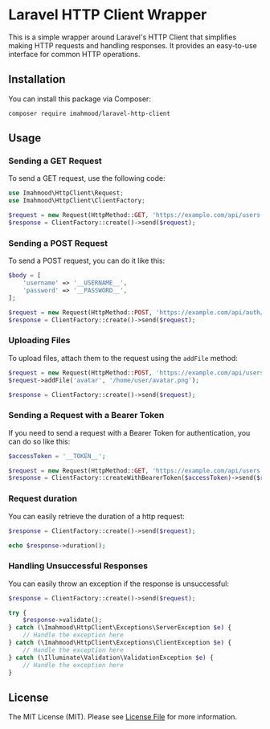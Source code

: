# Laravel HTTP Client Wrapper
This is a simple wrapper around Laravel's HTTP Client that simplifies making HTTP requests and handling responses.
It provides an easy-to-use interface for common HTTP operations.

## Installation
You can install this package via Composer:

```
composer require imahmood/laravel-http-client
```

## Usage

### Sending a GET Request
To send a GET request, use the following code:

``` php
use Imahmood\HttpClient\Request;
use Imahmood\HttpClient\ClientFactory;

$request = new Request(HttpMethod::GET, 'https://example.com/api/users');
$response = ClientFactory::create()->send($request);
```

### Sending a POST Request
To send a POST request, you can do it like this:

```php
$body = [
    'username' => '__USERNAME__',
    'password' => '__PASSWORD__',
];

$request = new Request(HttpMethod::POST, 'https://example.com/api/auth/login', $body);
$response = ClientFactory::create()->send($request);
```

### Uploading Files
To upload files, attach them to the request using the `addFile` method:

```php
$request = new Request(HttpMethod::POST, 'https://example.com/api/users/1/avatar', $body);
$request->addFile('avatar', '/home/user/avatar.png');

$response = ClientFactory::create()->send($request);
```

### Sending a Request with a Bearer Token
If you need to send a request with a Bearer Token for authentication, you can do so like this:

```php
$accessToken = '__TOKEN__';

$request = new Request(HttpMethod::GET, 'https://example.com/api/users', $body);
$response = ClientFactory::createWithBearerToken($accessToken)->send($request);
```

### Request duration
You can easily retrieve the duration of a http request:

```php
$response = ClientFactory::create()->send($request);

echo $response->duration();
```

### Handling Unsuccessful Responses
You can easily throw an exception if the response is unsuccessful:

```php
$response = ClientFactory::create()->send($request);

try {
    $response->validate();
} catch (\Imahmood\HttpClient\Exceptions\ServerException $e) {
    // Handle the exception here
} catch (\Imahmood\HttpClient\Exceptions\ClientException $e) {
    // Handle the exception here
} catch (\Illuminate\Validation\ValidationException $e) {
    // Handle the exception here
}
```

## License

The MIT License (MIT). Please see [License File](LICENSE) for more information.
